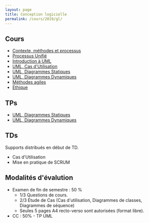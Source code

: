 ```yaml
---
layout: page
title: Conception logicielle
permalink: /cours/2019/gl/
---
```


## Cours

 - [Contexte, méthodes et processus](/courses/2019/gl/1_Processus-methodes.pdf)
 - [Processus Unifié](/courses/2019/gl/1bis_ProcessusUnifie.pdf)
 - [Introduction à UML](/courses/2019/gl/2_UML-intro.pdf)
 - [UML, Cas d'Utilisation](/courses/2019/gl/2_UML-CU.pdf)
 - [UML, Diagrammes Statiques](/courses/2019/gl/3_UML-Statique.pdf)
 - [UML, Diagrammes Dynamiques](/courses/2019/gl/4_UML-Dynamique.pdf)
 - [Méthodes agiles](/courses/2019/gl/5_Agile.pdf)
 - [Ethique](/courses/2019/gl/5_Ethique.pdf)

## TPs

- [UML, Diagrammes Statiques](tp1UML.html)
- [UML, Diagrammes Dynamiques](tp2UML.html)


## TDs
Supports distribués en début de TD.

 - Cas d'Utilisation
 - Mise en pratique de SCRUM

## Modalités d'évalution

- Examen de fin de semestre : 50 %
  - 1/3 Questions de cours.
  - 2/3 Étude de Cas (Cas d'utilisation, Diagrammes de classes, Diagrammes de séquence)
  - Seules 5 pages A4 recto-verso sont autorisées (format libre).
- CC : 50% - TP UML
